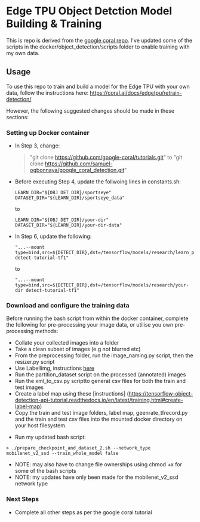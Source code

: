 # Edge TPU Object Detction Model Building & Training

This is repo is derived from the [google coral repo](https://github.com/google-coral/tutorials). 
I've updated some of the scripts in the docker/object_detection/scripts folder to enable training with my own data.

## Usage

To use this repo to train and build a model for the Edge TPU with your own data, follow the instructions here:
https://coral.ai/docs/edgetpu/retrain-detection/


However, the following suggested changes should be made in these sections:

### Setting up Docker container

+ In Step 3, change:
   > "git clone https://github.com/google-coral/tutorials.git" 
   to
   > "git clone https://github.com/samuel-ogbonnaya/google_coral_detection.git"

+  Before executing Step 4, update the follwoing lines in constants.sh: 
   ```
   LEARN_DIR="${OBJ_DET_DIR}/sportseye"
   DATASET_DIR="${LEARN_DIR}/sportseye_data" 
   ```
   to
   ```
   LEARN_DIR="${OBJ_DET_DIR}/your-dir"
   DATASET_DIR="${LEARN_DIR}/your-dir-data"
   ```
+  In Step 6, update the following:
   ```
   "...--mount type=bind,src=${DETECT_DIR},dst=/tensorflow/models/research/learn_pet detect-tutorial-tf1"
   ```
   to 
   ```
   "...--mount type=bind,src=${DETECT_DIR},dst=/tensorflow/models/research/your-dir detect-tutorial-tf1"
   ```
### Download and configure the training data
Before running the bash script from within the docker container, complete the following for pre-processing your image data, or utilise you own pre-processing methods:
- Collate your collected images into a folder
- Take a clean subset of images (e.g not blurred etc)
- From the preprocessing folder, run the image_naming.py script, then the resizer.py script
- Use Labellimg, instructions [here](https://tensorflow-object-detection-api-tutorial.readthedocs.io/en/latest/training.html#annotate-the-dataset)
- Run the partition_dataset script on the processed (annotated) images 
- Run the xml_to_csv.py scriptto generat csv files for both the train and test images
- Create a label map using these [instructions] (https://tensorflow-object-detection-api-tutorial.readthedocs.io/en/latest/training.html#create-label-map)
- Copy the train and test image folders, label map, geenrate_tfrecord.py and the train and test csv files into the mounted docker directory on your host   filesystem.
+ Run my updated bash script:
```
> ./prepare_checkpoint_and_dataset_2.sh --network_type mobilenet_v2_ssd --train_whole_model false
```

+ NOTE: may also have to change file ownerships using chmod +x for some of the bash scripts
+ NOTE: my updates have only been made for the mobilenet_v2_ssd network type

### Next Steps
+ Complete all other steps as per the google coral tutorial
